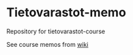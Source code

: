 # Tietovarastot-memo
Repository for tietovarastot-course

See course memos from [wiki](https://github.com/juhapekkamoilanen/Tietovarastot-memo/wiki)
